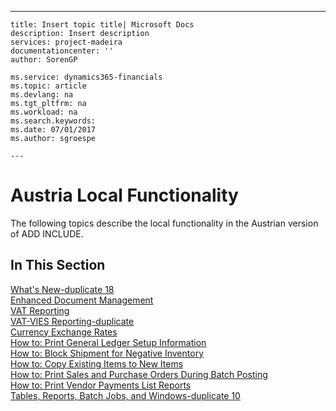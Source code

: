---
    title: Insert topic title| Microsoft Docs
    description: Insert description
    services: project-madeira
    documentationcenter: ''
    author: SorenGP

    ms.service: dynamics365-financials
    ms.topic: article
    ms.devlang: na
    ms.tgt_pltfrm: na
    ms.workload: na
    ms.search.keywords:
    ms.date: 07/01/2017
    ms.author: sgroespe

    ---
# Austria Local Functionality
The following topics describe the local functionality in the Austrian version of ADD INCLUDE<!--[!INCLUDE[navnow](../../ApplicationDesign/includes/navnow_md.md)]-->.  
  
## In This Section  
 [What's New-duplicate 18](../../LocalFunctionalityForMicrosoftDynamicsNav2016/Austria/what-s-new-duplicate-18.md)  
  [Enhanced Document Management](../../LocalFunctionalityForMicrosoftDynamicsNav2016/Austria/enhanced-document-management.md)  
 [VAT Reporting](../../LocalFunctionalityForMicrosoftDynamicsNav2016/Austria/vat-reporting.md)  
  [VAT-VIES Reporting-duplicate](../../LocalFunctionalityForMicrosoftDynamicsNav2016/Austria/vat-vies-reporting-duplicate.md)  
 [Currency Exchange Rates](../../LocalFunctionalityForMicrosoftDynamicsNav2016/Germany/currency-exchange-rates.md)  
 [How to: Print General Ledger Setup Information](../../LocalFunctionalityForMicrosoftDynamicsNav2016/Austria/how-to-print-general-ledger-setup-information.md)  
  [How to: Block Shipment for Negative Inventory](../../LocalFunctionalityForMicrosoftDynamicsNav2016/Austria/how-to-block-shipment-for-negative-inventory.md)  
  [How to: Copy Existing Items to New Items](../../LocalFunctionalityForMicrosoftDynamicsNav2016/Austria/how-to-copy-existing-items-to-new-items.md)  
  [How to: Print Sales and Purchase Orders During Batch Posting](../../LocalFunctionalityForMicrosoftDynamicsNav2016/Austria/how-to-print-sales-and-purchase-orders-during-batch-posting.md)  
  [How to: Print Vendor Payments List Reports](../../LocalFunctionalityForMicrosoftDynamicsNav2016/Austria/how-to-print-vendor-payments-list-reports.md)  
 [Tables, Reports, Batch Jobs, and Windows-duplicate 10](../../LocalFunctionalityForMicrosoftDynamicsNav2016/Austria/tables-reports-batch-jobs-and-windows-duplicate-10.md)